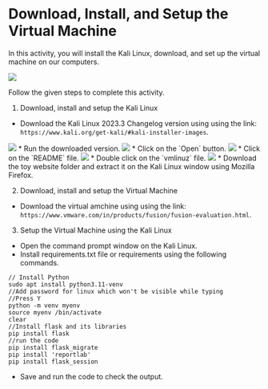 Download, Install, and Setup the Virtual Machine
======================
In this activity, you will install the Kali Linux, download, and set up the virtual machine on our computers.




<img src= "https://s3.amazonaws.com/media-p.slid.es/uploads/1525749/images/10944475/pasted-from-clipboard.png" width = "auto" height = "auto">




Follow the given steps to complete this activity.




1. Download, install and setup the Kali Linux
* Download the Kali Linux 2023.3 Changelog version using using the link: `https://www.kali.org/get-kali/#kali-installer-images`.
<img src= "https://s3-whjr-curriculum-uploads.whjr.online/b6acc35a-6bd2-4e2c-9cdd-3d17ba99febc.png" width = "auto" height = "auto">
* Run the downloaded version.
<img src= "https://s3-whjr-curriculum-uploads.whjr.online/6efc11f0-0000-4699-a64f-83eb88cd7ba9.png" width = "auto" height = "auto">
* Click on the `Open` button.
<img src= "https://s3-whjr-curriculum-uploads.whjr.online/392ae467-003f-429c-8cb2-973ae6502739.png" width = "auto" height = "auto">
* Click on the `README` file.
<img src= "https://s3-whjr-curriculum-uploads.whjr.online/c252e8d7-bb5a-4a8e-9826-2319af84c02e.png" width = "auto" height = "auto">
* Double click on the `vmlinuz` file.
<img src= "https://s3-whjr-curriculum-uploads.whjr.online/5356a6c1-1b05-47c9-ac99-ac39698671f3.png" width = "auto" height = "auto">
* Download the toy website folder and extract it on the Kali Linux window using Mozilla Firefox.


2. Download, install and setup the Virtual Machine
* Download the virtual amchine using using the link: `https://www.vmware.com/in/products/fusion/fusion-evaluation.html`.




3. Setup the Virtual Machine using the Kali Linux
* Open the command prompt window on the Kali Linux.
* Install requirements.txt file or requirements using the following commands.
```
// Install Python
sudo apt install python3.11-venv 
//Add password for linux which won't be visible while typing
//Press Y
python -m venv myenv
source myenv /bin/activate
clear
//Install flask and its libraries
pip install flask
//run the code
pip install flask_migrate
pip install 'reportlab'
pip install flask_session
```
* Save and run the code to check the output.
